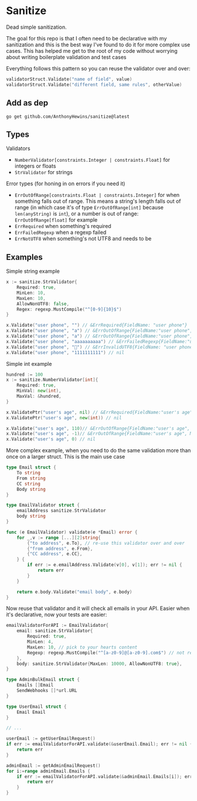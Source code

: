 # Sanitize

Dead simple sanitization.

The goal for this repo is that I often need to be
declarative with my sanitization and this is the best way I've found to do it
for more complex use cases. This has helped me get to the root of my code without
worrying about writing boilerplate validation and test cases

Everything follows this pattern so you can reuse the validator over and over:

```go
validatorStruct.Validate("name of field", value)
validatorStruct.Validate("different field, same rules", otherValue)
```

## Add as dep

```shell
go get github.com/AnthonyHewins/sanitize@latest
```

## Types

Validators

- `NumberValidator[constraints.Integer | constraints.Float]` for integers or floats
- `StrValidator` for strings

Error types (for honing in on errors if you need it)

- `ErrOutOfRange[constraints.Float | constraints.Integer]` for when something falls out of range. This means a string's length falls out of range (in which case it's of type `ErrOutOfRange[int]` because `len(anyString)` is `int`), or a number is out of range: `ErrOutOfRange[float]` for example
- `ErrRequired` when something's required
- `ErrFailedRegexp` when a regexp failed
- `ErrNotUTF8` when something's not UTF8 and needs to be

## Examples

Simple string example

```go
x := sanitize.StrValidator{
    Required: true,
    MinLen: 10,
    MaxLen: 10,
    AllowNonUTF8: false,
    Regex: regexp.MustCompile("^[0-9]{10}$")
}

x.Validate("user phone", "") // &ErrRequired{FieldName: "user phone"}
x.Validate("user phone", "a") // &ErrOutOfRange{FieldName:"user phone", Min: 10, Max: 10, Value: 1}
x.Validate("user phone", "a") // &ErrOutOfRange{FieldName:"user phone", Min: 10, Max: 10, Value: 1}
x.Validate("user phone", "aaaaaaaaaa") // &ErrFailedRegexp{FieldName:"user phone", Regexp: "^[0-9]{10}$"}
x.Validate("user phone", "퟿") // &ErrInvalidUTF8{FieldName: "user phone"}
x.Validate("user phone", "1111111111") // nil
```

Simple int example

```go
hundred := 100
x := sanitize.NumberValidator[int]{
    Required: true,
    MinVal: new(int),
    MaxVal: &hundred,
}

x.ValidatePtr("user's age", nil) // &ErrRequired{FieldName:"user's age"}
x.ValidatePtr("user's age", new(int)) // nil

x.Validate("user's age", 110)// &ErrOutOfRange{FieldName:"user's age", Min: 0, Max: 100, Value: 110}
x.Validate("user's age", -1)// &ErrOutOfRange{FieldName:"user's age", Min: 0, Max: 10, Value: -1}
x.Validate("user's age", 0) // nil
```

More complex example, when you need to do the same validation more than once on a  larger struct. This is the main use case

```go
type Email struct {
    To string
    From string
    CC string
    Body string
}

type EmailValidator struct {
    emailAddress sanitize.StrValidator
    body string
}

func (e EmailValidator) validate(e *Email) error {
    for _,v := range [...][2]string{
        {"to address", e.To}, // re-use this validator over and over
        {"from address", e.From},
        {"CC address", e.CC},
    } {
        if err := e.emailAddress.Validate(v[0], v[1]); err != nil {
            return err
        }
    }

    return e.body.Validate("email body", e.body)
}
```

Now reuse that validator and it will check all emails in your API.
Easier when it's declarative, now your tests are easier:

```go
emailValidatorForAPI := EmailValidator{
    email: sanitize.StrValidator{
        Required: true,
        MinLen: 4,
        MaxLen: 10, // pick to your hearts content
        Regexp: regexp.MustCompile("^[a-z0-9]@[a-z0-9].com$") // not recommended
    },
    body: sanitize.StrValidator{MaxLen: 10000, AllowNonUTF8: true},
}

type AdminBulkEmail struct {
    Emails []Email
    SendWebhooks []*url.URL
}

type UserEmail struct {
    Email Email
}

// ...

userEmail := getUserEmailRequest()
if err := emailValidatorForAPI.validate(&userEmail.Email); err != nil {
    return err
}

adminEmail := getAdminEmailRequest()
for i:=range adminEmail.Emails {
    if err := emailValidatorForAPI.validate(&adminEmail.Emails[i]); err != nil {
        return err
    }
}
```